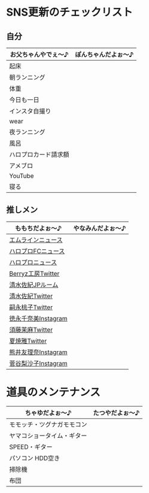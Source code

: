 # SNS更新のチェックリスト

## 自分

| お父ちゃんやでぇ～♪ | ぽんちゃんだよぉ～♪ |
|---|---|
| 起床 | |
| 朝ランニング | |
| 体重 | |
| 今日も一日 | |
| インスタ自撮り | |
| wear | |
| 夜ランニング | |
| 風呂 | |
| ハロプロカード請求額 | |
| アメブロ | |
| YouTube | |
| 寝る | |

## 推しメン

| ももちだよぉ～♪ | やなみんだよぉ～♪ |
|---|---|
| [エムラインニュース](http://www.up-fc.jp/m-line/news.php) | |
| [ハロプロFCニュース](http://www.up-fc.jp/helloproject/news.php) | |
| [ハロプロニュース](http://www.helloproject.com/news/) | |
| [Berryz工房Twitter](https://twitter.com/berryz_kobo) | |
| [清水佐紀JPルーム](http://www.jp-r.co.jp/saki_shimizu/) | |
| [清水佐紀Twitter](https://twitter.com/saki_shimizu_) | |
| [嗣永桃子Twitter](https://twitter.com/jinroh_momochi) | |
| [徳永千奈美Instagram](https://www.instagram.com/chinami.tokunaga/) | |
| [須藤茉麻Twitter](https://twitter.com/maasa_0703) | |
| [夏焼雅Twitter](https://twitter.com/miyaaa0825pink) | |
| [熊井友理奈Instagram](https://www.instagram.com/kumai_yurina/) | |
| [菅谷梨沙子Instagram](https://www.instagram.com/risako_sugaya/) | |

# 道具のメンテナンス
| ちゃゆだよぉ～♪ | たつやだよぉ～♪ |
|---|---|
| モモッチ・ツグナガモモコン | |
| ヤマコショータイム・ギター | |
| SPEED・ギター | |
| パソコン HDD空き | |
| 掃除機 | |
| 布団 | |

